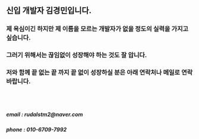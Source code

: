 
<h2>신입 개발자 김경민입니다.</h2>

<h3>제 욕심이긴 하지만 제 이름을 모르는 개발자가 없을 정도의 실력을 가지고 싶습니다.</h3>
<h3>그러기 위해서는 끊임없이 성장해야 하는 것도 잘 압니다.</h3>
<h3>저와 함께 끝 없는 끝 까지 끝 없이 성장하실 분은 아래 연락처나 메일로 연락 바랍니다.</h3>
<br><br>
<h5>email : rudalstm2@naver.com</h5>
<h5>phone : 010-6709-7992</h5>
